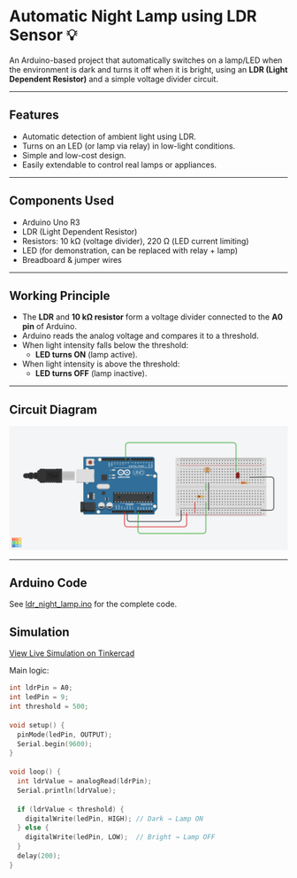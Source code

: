 # Automatic Night Lamp using LDR Sensor 💡

An Arduino-based project that automatically switches on a lamp/LED when the environment is dark and turns it off when it is bright, using an **LDR (Light Dependent Resistor)** and a simple voltage divider circuit.

---

## Features
- Automatic detection of ambient light using LDR.
- Turns on an LED (or lamp via relay) in low-light conditions.
- Simple and low-cost design.
- Easily extendable to control real lamps or appliances.

---

## Components Used
- Arduino Uno R3
- LDR (Light Dependent Resistor)
- Resistors: 10 kΩ (voltage divider), 220 Ω (LED current limiting)
- LED (for demonstration, can be replaced with relay + lamp)
- Breadboard & jumper wires

---

## Working Principle
- The **LDR** and **10 kΩ resistor** form a voltage divider connected to the **A0 pin** of Arduino.
- Arduino reads the analog voltage and compares it to a threshold.
- When light intensity falls below the threshold:
  - **LED turns ON** (lamp active).
- When light intensity is above the threshold:
  - **LED turns OFF** (lamp inactive).

---

## Circuit Diagram
![Circuit](./Circuit.png)

---

## Arduino Code
See [ldr_night_lamp.ino](./automatic_night_lamp.ino) for the complete code.  

## Simulation
[View Live Simulation on Tinkercad](https://www.tinkercad.com/things/g0uzT0KSBIs/editel?sharecode=Bfq4VAgey4qLAUVJ3RnSBmUV03KZrLXkHdW2JpXAlMg)


Main logic:
```cpp
int ldrPin = A0;
int ledPin = 9;
int threshold = 500;

void setup() {
  pinMode(ledPin, OUTPUT);
  Serial.begin(9600);
}

void loop() {
  int ldrValue = analogRead(ldrPin);
  Serial.println(ldrValue);

  if (ldrValue < threshold) {
    digitalWrite(ledPin, HIGH); // Dark → Lamp ON
  } else {
    digitalWrite(ledPin, LOW);  // Bright → Lamp OFF
  }
  delay(200);
}
